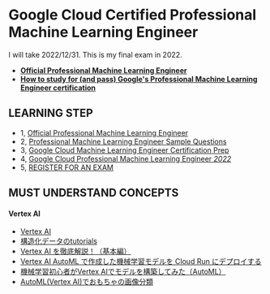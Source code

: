 # Google Cloud Certified Professional Machine Learning Engineer
I will take 2022/12/31. This is my final exam in 2022.

- **[Official Professional Machine Learning Engineer](https://cloud.google.com/certification/guides/machine-learning-engineer)**
- **[How to study for (and pass) Google's Professional Machine Learning Engineer certification](https://www.linkedin.com/pulse/how-study-pass-googles-professional-machine-learning-engineer-siegel/)**

## LEARNING STEP
- 1, [Official Professional Machine Learning Engineer](https://cloud.google.com/certification/guides/machine-learning-engineer)
- 2, [Professional Machine Learning Engineer Sample Questions](https://docs.google.com/forms/d/e/1FAIpQLSeYmkCANE81qSBqLW0g2X7RoskBX9yGYQu-m1TtsjMvHabGqg/viewform)
- 3, [Google Cloud Machine Learning Engineer Certification Prep](https://www.udemy.com/course/google-cloud-machine-learning-engineer-certification-prep/)
- 4, [Google Cloud Professional Machine Learning Engineer *2022*](https://www.udemy.com/course/google-cloud-professional-machine-learning-engineer-2022/)
- 5, [REGISTER FOR AN EXAM](https://www.webassessor.com/googlecloudjp)

## MUST UNDERSTAND CONCEPTS

#### Vertex AI
- [Vertex AI](https://cloud.google.com/vertex-ai)
- [構造化データのtutorials](https://cloud.google.com/vertex-ai/docs/tutorials/tabular-automl)
- [Vertex AI を徹底解説！（基本編）](https://blog.g-gen.co.jp/entry/vertexai-explained)
- [Vertex AI AutoML で作成した機械学習モデルを Cloud Run にデプロイする](https://blog.g-gen.co.jp/entry/hosting-automl-model-on-cloudrun)
- [機械学習初心者がVertex AIでモデルを構築してみた（AutoML）](https://blog.g-gen.co.jp/entry/vertexai-automl-tabular)
- [AutoML(Vertex AI)でおもちゃの画像分類](https://blog.g-gen.co.jp/entry/vertexai-automl-image-classification)
